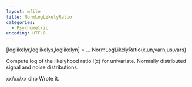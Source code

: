 ```yaml
---
layout: mfile
title: NormLogLikelyRatio
categories:
  - Psychometric
encoding: UTF-8
---
```


[loglikelyr,loglikelys,loglikelyn] = ...
  NormLogLikelyRatio(x,un,varn,us,vars)

Compute log of the likelyhood ratio l(x) for univariate.
Normally distributed signal and noise distributions.

xx/xx/xx  dhb  Wrote it.